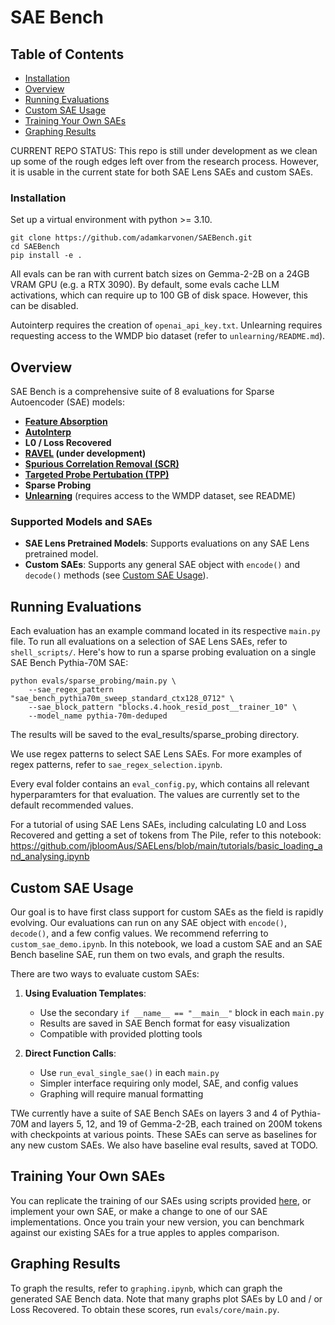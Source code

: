 # SAE Bench

## Table of Contents
- [Installation](#installation)
- [Overview](#overview)
- [Running Evaluations](#running-evaluations)
- [Custom SAE Usage](#custom-sae-usage)
- [Training Your Own SAEs](#training-your-own-saes)
- [Graphing Results](#graphing-results)

CURRENT REPO STATUS: This repo is still under development as we clean up some of the rough edges left over from the research process. However, it is usable in the current state for both SAE Lens SAEs and custom SAEs.

### Installation
Set up a virtual environment with python >= 3.10.

```
git clone https://github.com/adamkarvonen/SAEBench.git
cd SAEBench
pip install -e .
```

All evals can be ran with current batch sizes on Gemma-2-2B on a 24GB VRAM GPU (e.g. a RTX 3090). By default, some evals cache LLM activations, which can require up to 100 GB of disk space. However, this can be disabled.

Autointerp requires the creation of `openai_api_key.txt`. Unlearning requires requesting access to the WMDP bio dataset (refer to `unlearning/README.md`).

## Overview

SAE Bench is a comprehensive suite of 8 evaluations for Sparse Autoencoder (SAE) models:
- **[Feature Absorption](https://arxiv.org/abs/2409.14507)**
- **[AutoInterp](https://blog.eleuther.ai/autointerp/)**
- **L0 / Loss Recovered**
- **[RAVEL](https://arxiv.org/abs/2402.17700) (under development)**
- **[Spurious Correlation Removal (SCR)](https://arxiv.org/abs/2411.18895)**
- **[Targeted Probe Pertubation (TPP)](https://arxiv.org/abs/2411.18895)**
- **Sparse Probing**
- **[Unlearning](https://arxiv.org/abs/2410.19278)** (requires access to the WMDP dataset, see README)

### Supported Models and SAEs
- **SAE Lens Pretrained Models**: Supports evaluations on any SAE Lens pretrained model.
- **Custom SAEs**: Supports any general SAE object with `encode()` and `decode()` methods (see [Custom SAE Usage](#custom-sae-usage)).

## Running Evaluations
Each evaluation has an example command located in its respective `main.py` file. To run all evaluations on a selection of SAE Lens SAEs, refer to `shell_scripts/`. Here's how to run a sparse probing evaluation on a single SAE Bench Pythia-70M SAE:

```
python evals/sparse_probing/main.py \
    --sae_regex_pattern "sae_bench_pythia70m_sweep_standard_ctx128_0712" \
    --sae_block_pattern "blocks.4.hook_resid_post__trainer_10" \
    --model_name pythia-70m-deduped
```

The results will be saved to the eval_results/sparse_probing directory.

We use regex patterns to select SAE Lens SAEs. For more examples of regex patterns, refer to `sae_regex_selection.ipynb`.

Every eval folder contains an `eval_config.py`, which contains all relevant hyperparamters for that evaluation. The values are currently set to the default recommended values.

For a tutorial of using SAE Lens SAEs, including calculating L0 and Loss Recovered and getting a set of tokens from The Pile, refer to this notebook: https://github.com/jbloomAus/SAELens/blob/main/tutorials/basic_loading_and_analysing.ipynb

## Custom SAE Usage

Our goal is to have first class support for custom SAEs as the field is rapidly evolving. Our evaluations can run on any SAE object with `encode()`, `decode()`, and a few config values. We recommend referring to `custom_sae_demo.ipynb`. In this notebook, we load a custom SAE and an SAE Bench baseline SAE, run them on two evals, and graph the results.

There are two ways to evaluate custom SAEs:

1. **Using Evaluation Templates**: 
   - Use the secondary `if __name__ == "__main__"` block in each `main.py`
   - Results are saved in SAE Bench format for easy visualization
   - Compatible with provided plotting tools

2. **Direct Function Calls**:
   - Use `run_eval_single_sae()` in each `main.py`
   - Simpler interface requiring only model, SAE, and config values
   - Graphing will require manual formatting

TWe currently have a suite of SAE Bench SAEs on layers 3 and 4 of Pythia-70M and layers 5, 12, and 19 of Gemma-2-2B, each trained on 200M tokens with checkpoints at various points. These SAEs can serve as baselines for any new custom SAEs. We also have baseline eval results, saved at TODO.

## Training Your Own SAEs

You can replicate the training of our SAEs using scripts provided [here](https://github.com/canrager/dictionary_training/), or implement your own SAE, or make a change to one of our SAE implementations. Once you train your new version, you can benchmark against our existing SAEs for a true apples to apples comparison.

## Graphing Results

To graph the results, refer to `graphing.ipynb`, which can graph the generated SAE Bench data. Note that many graphs plot SAEs by L0 and / or Loss Recovered. To obtain these scores, run `evals/core/main.py`.